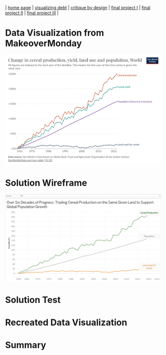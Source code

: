 | [home page](https://asuyanto.github.io/tswd-portfolio/) | [visualizing debt](visualizing-government-debt) | [critique by design](critique-by-design) | [final project I](final-project-part-one) | [final project II](final-project-part-two) | [final project III](final-project-part-three) |

# Data Visualization from MakeoverMonday
![GraphFromMakeoverMonday](index-of-cereal-production-yield-and-land-use.png)

# Solution Wireframe
![Wireframe](Wireframe_critiquebydesign.jpeg)

# Solution Test
# Recreated Data Visualization
# Summary
